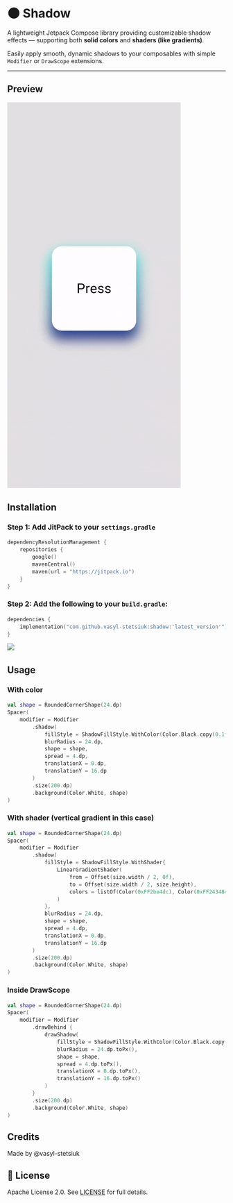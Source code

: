 # 🌑 Shadow

A lightweight Jetpack Compose library providing customizable shadow effects — supporting both **solid colors** and **shaders (like gradients)**.

Easily apply smooth, dynamic shadows to your composables with simple `Modifier` or `DrawScope` extensions.

---

## Preview
![Shadow Preview](media/preview.gif)

## Installation

### Step 1: Add JitPack to your `settings.gradle`

```kotlin
dependencyResolutionManagement {
    repositories {
        google()
        mavenCentral()
        maven(url = "https://jitpack.io")
    }
}
```

### Step 2: Add the following to your `build.gradle`:

```kotlin
dependencies {
    implementation("com.github.vasyl-stetsiuk:shadow:'latest_version'")
}
```
[![](https://jitpack.io/v/vasyl-stetsiuk/shadow.svg)](https://jitpack.io/#vasyl-stetsiuk/shadow)

## Usage

### With color

```kotlin
val shape = RoundedCornerShape(24.dp)
Spacer(
    modifier = Modifier
        .shadow(
            fillStyle = ShadowFillStyle.WithColor(Color.Black.copy(0.1f)),
            blurRadius = 24.dp,
            shape = shape,
            spread = 4.dp,
            translationX = 0.dp,
            translationY = 16.dp
        )
        .size(200.dp)
        .background(Color.White, shape)
)
```

### With shader (vertical gradient in this case)

```kotlin
val shape = RoundedCornerShape(24.dp)
Spacer(
    modifier = Modifier
        .shadow(
            fillStyle = ShadowFillStyle.WithShader{
                LinearGradientShader(
                    from = Offset(size.width / 2, 0f),
                    to = Offset(size.width / 2, size.height),
                    colors = listOf(Color(0xFF2be4dc), Color(0xFF243484)),
                )
            },
            blurRadius = 24.dp,
            shape = shape,
            spread = 4.dp,
            translationX = 0.dp,
            translationY = 16.dp
        )
        .size(200.dp)
        .background(Color.White, shape)
)
```

### Inside DrawScope

```kotlin
val shape = RoundedCornerShape(24.dp)
Spacer(
    modifier = Modifier
        .drawBehind { 
            drawShadow(
                fillStyle = ShadowFillStyle.WithColor(Color.Black.copy(0.1f)),
                blurRadius = 24.dp.toPx(),
                shape = shape,
                spread = 4.dp.toPx(),
                translationX = 0.dp.toPx(),
                translationY = 16.dp.toPx()
            )
        }
        .size(200.dp)
        .background(Color.White, shape)
)
  ```      

## Credits

Made by @vasyl-stetsiuk


## 📃 License

Apache License 2.0. See [LICENSE](LICENSE) for full details.
